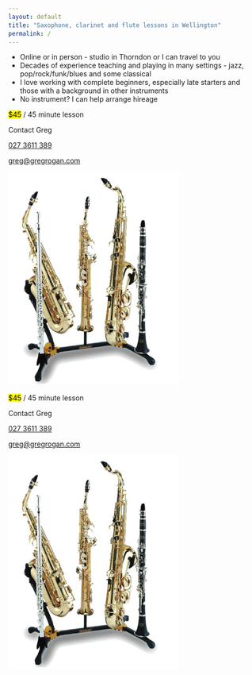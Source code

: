 ```yaml
---
layout: default
title: "Saxophone, clarinet and flute lessons in Wellington"
permalink: /
---
```

<div class="row mb-3">
    <div class="col-sm col-lg-6">
        <ul class="list-group">
            <li class="list-group-item">Online or in person - studio in Thorndon or I can travel to you</li>
            <li class="list-group-item">Decades of experience teaching and playing in many settings - 
        jazz, pop/rock/funk/blues and some classical</li>
            <li class="list-group-item">I love working with complete beginners, especially late starters and those with a background in other instruments</li>
            <li class="list-group-item">No instrument? I can help arrange hireage</li>
        </ul>
    </div>
    <div class="d-none d-lg-block col-lg-3 text-center">
        <p><mark>$45</mark> / 45 minute lesson</p>
        <p class="lead">Contact Greg</p>
        <p><i class="bi-telephone"></i> <a href="tel:+64273611389">027 3611 389</a></p>
        <p><i class="bi-envelope"></i> <a href="mailto:greg@gregrogan.com?subject=Lessons">greg@gregrogan.com</a></p>
    </div>
    <div class="d-none d-sm-block col-sm-4 col-md-3 col-lg">
        <img class="w-100" src='/assets/img/instruments.png'/>
    </div>
</div>
<div class="row">
    <div class="col d-lg-none text-center">
        <p><mark>$45</mark> / 45 minute lesson</p>
        <p class="lead">Contact Greg</p>
        <p><i class="bi-telephone"></i> <a href="tel:+64273611389">027 3611 389</a></p>
        <p><i class="bi-envelope"></i> <a href="mailto:greg@gregrogan.com?subject=Lessons">greg@gregrogan.com</a></p>
    </div>
    <div class="col-5 d-sm-none">
        <img class="w-100" src='/assets/img/instruments.png'/>
    </div>
</div>
